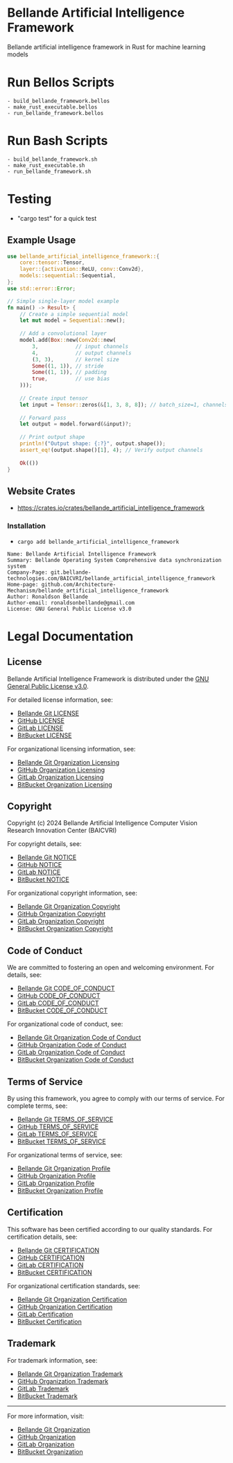 # Bellande Artificial Intelligence Framework

Bellande artificial intelligence framework in Rust for machine learning models

# Run Bellos Scripts
    - build_bellande_framework.bellos
    - make_rust_executable.bellos
    - run_bellande_framework.bellos

# Run Bash Scripts
    - build_bellande_framework.sh
    - make_rust_executable.sh
    - run_bellande_framework.sh

# Testing
- "cargo test" for a quick test

## Example Usage
```rust
use bellande_artificial_intelligence_framework::{
    core::tensor::Tensor,
    layer::{activation::ReLU, conv::Conv2d},
    models::sequential::Sequential,
};
use std::error::Error;

// Simple single-layer model example
fn main() -> Result> {
    // Create a simple sequential model
    let mut model = Sequential::new();
    
    // Add a convolutional layer
    model.add(Box::new(Conv2d::new(
        3,            // input channels
        4,            // output channels
        (3, 3),       // kernel size
        Some((1, 1)), // stride
        Some((1, 1)), // padding
        true,         // use bias
    )));
    
    // Create input tensor
    let input = Tensor::zeros(&[1, 3, 8, 8]); // batch_size=1, channels=3, height=8, width=8
    
    // Forward pass
    let output = model.forward(&input)?;
    
    // Print output shape
    println!("Output shape: {:?}", output.shape());
    assert_eq!(output.shape()[1], 4); // Verify output channels
    
    Ok(())
}
```

## Website Crates
- https://crates.io/crates/bellande_artificial_intelligence_framework

### Installation
- `cargo add bellande_artificial_intelligence_framework`

```
Name: Bellande Artificial Intelligence Framework
Summary: Bellande Operating System Comprehensive data synchronization system
Company-Page: git.bellande-technologies.com/BAICVRI/bellande_artificial_intelligence_framework
Home-page: github.com/Architecture-Mechanism/bellande_artificial_intelligence_framework
Author: Ronaldson Bellande
Author-email: ronaldsonbellande@gmail.com
License: GNU General Public License v3.0
```

# Legal Documentation

## License
Bellande Artificial Intelligence Framework is distributed under the [GNU General Public License v3.0](https://www.gnu.org/licenses/gpl-3.0.en.html).

For detailed license information, see:
- [Bellande Git LICENSE](https://git.bellande-technologies.com/BAICVRI/bellande_artificial_intelligence_framework/blob/main/LICENSE)
- [GitHub LICENSE](https://github.com/BAICVRI/bellande_artificial_intelligence_framework/blob/main/LICENSE)
- [GitLab LICENSE](https://gitlab.com/Bellande-Artificial-Intelligence-Computer-Vision-Research-Innovation/bellande_artificial_intelligence_framework/blob/main/LICENSE)
- [BitBucket LICENSE](https://bitbucket.org/bellande-artificial-intelligence-computer-vision/blob/main/LICENSE)

For organizational licensing information, see:
- [Bellande Git Organization Licensing](https://git.bellande-technologies.com/BAICVRI/LICENSING)
- [GitHub Organization Licensing](https://github.com/Artificial-Intelligence-Computer-Vision/LICENSING)
- [GitLab Organization Licensing](https://gitlab.com/Bellande-Artificial-Intelligence-Computer-Vision-Research-Innovation/LICENSING)
- [BitBucket Organization Licensing](https://bitbucket.org/bellande-artificial-intelligence-computer-vision/LICENSING)

## Copyright
Copyright (c) 2024 Bellande Artificial Intelligence Computer Vision Research Innovation Center (BAICVRI)

For copyright details, see:
- [Bellande Git NOTICE](https://git.bellande-technologies.com/BAICVRI/bellande_artificial_intelligence_framework/blob/main/NOTICE)
- [GitHub NOTICE](https://github.com/BAICVRI/bellande_artificial_intelligence_framework/blob/main/NOTICE)
- [GitLab NOTICE](https://gitlab.com/Bellande-Artificial-Intelligence-Computer-Vision-Research-Innovation/bellande_artificial_intelligence_framework/blob/main/NOTICE)
- [BitBucket NOTICE](https://bitbucket.org/bellande-artificial-intelligence-computer-vision/blob/main/NOTICE)

For organizational copyright information, see:
- [Bellande Git Organization Copyright](https://git.bellande-technologies.com/BAICVRI/COPYRIGHT)
- [GitHub Organization Copyright](https://github.com/Artificial-Intelligence-Computer-Vision/COPYRIGHT)
- [GitLab Organization Copyright](https://gitlab.com/Bellande-Artificial-Intelligence-Computer-Vision-Research-Innovation/COPYRIGHT)
- [BitBucket Organization Copyright](https://bitbucket.org/bellande-artificial-intelligence-computer-vision/COPYRIGHT)

## Code of Conduct
We are committed to fostering an open and welcoming environment. For details, see:
- [Bellande Git CODE_OF_CONDUCT](https://git.bellande-technologies.com/BAICVRI/bellande_artificial_intelligence_framework/blob/main/CODE_OF_CONDUCT.md)
- [GitHub CODE_OF_CONDUCT](https://github.com/BAICVRI/bellande_artificial_intelligence_framework/blob/main/CODE_OF_CONDUCT.md)
- [GitLab CODE_OF_CONDUCT](https://gitlab.com/Bellande-Artificial-Intelligence-Computer-Vision-Research-Innovation/bellande_artificial_intelligence_framework/blob/main/CODE_OF_CONDUCT.md)
- [BitBucket CODE_OF_CONDUCT](https://bitbucket.org/bellande-artificial-intelligence-computer-vision/blob/main/CODE_OF_CONDUCT.md)

For organizational code of conduct, see:
- [Bellande Git Organization Code of Conduct](https://git.bellande-technologies.com/BAICVRI/CODE_OF_CONDUCT)
- [GitHub Organization Code of Conduct](https://github.com/Artificial-Intelligence-Computer-Vision/CODE_OF_CONDUCT)
- [GitLab Organization Code of Conduct](https://gitlab.com/Bellande-Artificial-Intelligence-Computer-Vision-Research-Innovation/CODE_OF_CONDUCT)
- [BitBucket Organization Code of Conduct](https://bitbucket.org/bellande-artificial-intelligence-computer-vision/CODE_OF_CONDUCT)

## Terms of Service
By using this framework, you agree to comply with our terms of service. For complete terms, see:
- [Bellande Git TERMS_OF_SERVICE](https://git.bellande-technologies.com/BAICVRI/bellande_artificial_intelligence_framework/blob/main/TERMS_OF_SERVICE.md)
- [GitHub TERMS_OF_SERVICE](https://github.com/BAICVRI/bellande_artificial_intelligence_framework/blob/main/TERMS_OF_SERVICE.md)
- [GitLab TERMS_OF_SERVICE](https://gitlab.com/Bellande-Artificial-Intelligence-Computer-Vision-Research-Innovation/bellande_artificial_intelligence_framework/blob/main/TERMS_OF_SERVICE.md)
- [BitBucket TERMS_OF_SERVICE](https://bitbucket.org/bellande-artificial-intelligence-computer-vision/blob/main/TERMS_OF_SERVICE.md)

For organizational terms of service, see:
- [Bellande Git Organization Profile](https://git.bellande-technologies.com/BAICVRI/.profile)
- [GitHub Organization Profile](https://github.com/Artificial-Intelligence-Computer-Vision/.github)
- [GitLab Organization Profile](https://gitlab.com/Bellande-Artificial-Intelligence-Computer-Vision-Research-Innovation/.gitlab-profile)
- [BitBucket Organization Profile](https://bitbucket.org/bellande-artificial-intelligence-computer-vision/.github)

## Certification
This software has been certified according to our quality standards. For certification details, see:
- [Bellande Git CERTIFICATION](https://git.bellande-technologies.com/BAICVRI/bellande_artificial_intelligence_framework/blob/main/CERTIFICATION.md)
- [GitHub CERTIFICATION](https://github.com/BAICVRI/bellande_artificial_intelligence_framework/blob/main/CERTIFICATION.md)
- [GitLab CERTIFICATION](https://gitlab.com/Bellande-Artificial-Intelligence-Computer-Vision-Research-Innovation/bellande_artificial_intelligence_framework/blob/main/CERTIFICATION.md)
- [BitBucket CERTIFICATION](https://bitbucket.org/bellande-artificial-intelligence-computer-vision/blob/main/CERTIFICATION.md)

For organizational certification standards, see:
- [Bellande Git Organization Certification](https://git.bellande-technologies.com/BAICVRI/CERTIFICATION)
- [GitHub Organization Certification](https://github.com/Artificial-Intelligence-Computer-Vision/CERTIFICATION)
- [GitLab Certification](https://gitlab.com/Bellande-Artificial-Intelligence-Computer-Vision-Research-Innovation/CERTIFICATION)
- [BitBucket Certification](https://bitbucket.org/bellande-artificial-intelligence-computer-vision/CERTIFICATION)

## Trademark
For trademark information, see:
- [Bellande Git Organization Trademark](https://git.bellande-technologies.com/BAICVRI/TRADEMARK)
- [GitHub Organization Trademark](https://github.com/Artificial-Intelligence-Computer-Vision/TRADEMARK)
- [GitLab Trademark](https://gitlab.com/Bellande-Artificial-Intelligence-Computer-Vision-Research-Innovation/TRADEMARK)
- [BitBucket Trademark](https://bitbucket.org/bellande-artificial-intelligence-computer-vision/TRADEMARK)

---

For more information, visit:
- [Bellande Git Organization](https://git.bellande-technologies.com/BAICVRI/bellande_artificial_intelligence_framework)
- [GitHub Organization](https://github.com/BAICVRI/bellande_artificial_intelligence_framework)
- [GitLab Organization](https://gitlab.com/Bellande-Artificial-Intelligence-Computer-Vision-Research-Innovation)
- [BitBucket Organization](https://bitbucket.org/bellande-artificial-intelligence-computer-vision)
